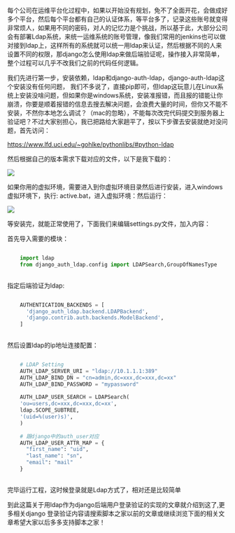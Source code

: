 每个公司在运维平台化过程中，如果以开始没有规划，免不了全面开花，会做成好多个平台，然后每个平台都有自己的认证体系，等平台多了，记录这些账号就变得非常烦人，如果用不同的密码，对人的记忆力是个挑战，所以基于此，大部分公司会有部署Ldap系统，来统一运维系统的账号管理，像我们常用的jenkins也可以做对接到ldap上，这样所有的系统就可以统一用ldap来认证，然后根据不同的人来设置不同的权限，那django怎么使用ldap来做后端验证呢，操作接入非常简单，整个过程可以几乎不改我们之前的代码任何逻辑。

我们先进行第一步，安装依赖，ldap和django-auth-ldap，django-auth-ldap这个安装没有任何问题，
我们不多说了，直接pip即可，但ldap这玩意儿在Linux系统上安装没啥问题，但如果你是windows系统，安装准报错，而且报的错能让你崩溃，你要是顺着报错的信息去搜去解决问题，会浪费大量的时间，但你又不能不安装，不然你本地怎么调试？（mac的忽略），不能每次改完代码提交到服务器上验证吧？不过大家别担心，我已把路给大家趟平了，按以下步骤去安装就绝对没问题，首先访问：

[ https://www.lfd.uci.edu/~gohlke/pythonlibs/#python-ldap
](https://www.lfd.uci.edu/~gohlke/pythonlibs/#python-ldap)

然后根据自己的版本需求下载对应的文件，以下是我下载的：

![](https://img.jbzj.com/file_images/article/202012/202012790011764.jpg?20201179030)

如果你用的虚拟环境，需要进入到你虚拟环境目录然后进行安装，进入windows虚拟环境下，执行: active.bat，进入虚拟环境：然后运行：

![](https://img.jbzj.com/file_images/article/202012/202012790047232.jpg?2020117912)

等安装完，就能正常使用了，下面我们来编辑settings.py文件，加入内容：

首先导入需要的模块：

```python

    import ldap
    from django_auth_ldap.config import LDAPSearch,GroupOfNamesType
    
```

指定后端验证为ldap:

```python

    AUTHENTICATION_BACKENDS = [
      'django_auth_ldap.backend.LDAPBackend',
      'django.contrib.auth.backends.ModelBackend',
    ]
    
```

然后设置ldap的ip地址连接配置：

```python

    # LDAP Setting
    AUTH_LDAP_SERVER_URI = "ldap://10.1.1.1:389"
    AUTH_LDAP_BIND_DN = "cn=admin,dc=xxx,dc=xxx,dc=xx"
    AUTH_LDAP_BIND_PASSWORD = "mypassword"
     
    AUTH_LDAP_USER_SEARCH = LDAPSearch(
    'ou=users,dc=xxx,dc=xxx,dc=xx',
    ldap.SCOPE_SUBTREE,
    '(uid=%(user)s)',
    )
     
    # 跟django中的auth_user对应
    AUTH_LDAP_USER_ATTR_MAP = {
      "first_name": "uid",
      "last_name": "sn",
      "email": "mail"
    }
    
```

完毕运行工程，这时候登录就是Ldap方式了，相对还是比较简单

到此这篇关于用ldap作为django后端用户登录验证的实现的文章就介绍到这了,更多相关django
登录验证内容请搜索脚本之家以前的文章或继续浏览下面的相关文章希望大家以后多多支持脚本之家！

